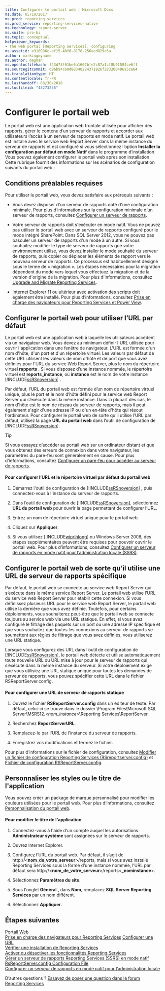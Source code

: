 ```yaml
---
title: Configurer le portail web | Microsoft Docs
ms.date: 05/10/2017
ms.prod: reporting-services
ms.prod_service: reporting-services-native
ms.technology: report-server
ms.suite: pro-bi
ms.topic: conceptual
helpviewer_keywords:
- the web portal [Reporting Services], configuring
ms.assetid: e918986c-af15-48f6-8178-256aed829c6a
author: markingmyname
ms.author: maghan
ms.openlocfilehash: f43d73f61be6a1662bfe2c87a1cf8b91584ce6f1
ms.sourcegitcommit: d96b94c60d88340224371926f283200496a5ca64
ms.translationtype: HT
ms.contentlocale: fr-FR
ms.lasthandoff: 08/30/2018
ms.locfileid: "43273235"
---
```

# <a name="configure-the-web-portal"></a>Configurer le portail web

Le portail web est une application web frontale utilisée pour afficher des rapports, gérer le contenu d’un serveur de rapports et accorder aux utilisateurs l’accès à un serveur de rapports en mode natif. Le portail web est installé avec le service web Report Server dans la même instance du serveur de rapports et est configuré si vous sélectionnez l’option **Installer la configuration par défaut en mode Natif** dans le programme d’installation. Vous pouvez également configurer le portail web après son installation. Cette rubrique fournit des informations sur les scénarios de configuration suivants du portail web :

## <a name="prerequisites"></a>Conditions préalables requises

Pour utiliser le portail web, vous devez satisfaire aux prérequis suivants :

- Vous devez disposer d'un serveur de rapports doté d'une configuration minimale. Pour plus d’informations sur la configuration minimale d’un serveur de rapports, consultez [Configurer un serveur de rapports](../../reporting-services/report-server/configure-a-report-server-reporting-services-native-mode.md).

- Votre serveur de rapports doit s'exécuter en mode natif. Vous ne pouvez pas utiliser le portail web avec un serveur de rapports configuré pour le mode intégré SharePoint. Dans SQL Server 2012, vous ne pouvez pas basculer un serveur de rapports d'un mode à un autre. Si vous souhaitez modifier le type de serveur de rapports que votre environnement utilise, vous devez installer le mode souhaité du serveur de rapports, puis copier ou déplacer les éléments de rapport vers le nouveau serveur de rapports. Ce processus est habituellement désigné sous le terme de « migration ». Les étapes nécessaires pour la migration dépendent du mode vers lequel vous effectuez la migration et de la version d'origine de la migration. Pour plus d'informations, consultez [Upgrade and Migrate Reporting Services](../../reporting-services/install-windows/upgrade-and-migrate-reporting-services.md).

- Internet Explorer 11 ou ultérieur avec activation des scripts doit également être installé. Pour plus d’informations, consultez [Prise en charge des navigateurs pour Reporting Services et Power View](../../reporting-services/browser-support-for-reporting-services-and-power-view.md).

## <a name="configure-the-web-portal-to-use-the-default-url"></a>Configurer le portail web pour utiliser l’URL par défaut

Le portail web est une application web à laquelle les utilisateurs accèdent via un navigateur web. Vous devez au minimum définir l'URL utilisée pour ouvrir l'application dans une fenêtre de navigateur. L'URL est formée d'un nom d'hôte, d'un port et d'un répertoire virtuel. Les valeurs par défaut de cette URL utilisent les valeurs de nom d'hôte et de port que vous avez définies pour l'URL du service Web Report Server, plus le nom du répertoire virtuel **rapports** . Si vous disposez d’une instance nommée, le répertoire virtuel est **reports_instance**, où **instance** est le nom de votre instance [!INCLUDE[ssRSnoversion](../../includes/ssrsnoversion-md.md)] .

Par défaut, l’URL du portail web est formée d’un nom de répertoire virtuel unique, plus le port et le nom d’hôte défini pour le service web Report Server qui s’exécute dans la même instance. Dans la plupart des cas, le nom d'hôte est le nom de réseau du serveur de rapports, mais il peut également s'agir d'une adresse IP ou d'un en-tête d'hôte qui résout l'ordinateur. Pour configurer le portail web de sorte qu’il utilise l’URL par défaut, utilisez la page **URL du portail web** dans l’outil de configuration de [!INCLUDE[ssRSnoversion](../../includes/ssrsnoversion-md.md)].

> [!TIP]
> Si vous essayez d’accéder au portail web sur un ordinateur distant et que vous obtenez des erreurs de connexion dans votre navigateur, les paramètres du pare-feu sont généralement en cause. Pour plus d’informations, consultez [Configurer un pare-feu pour accéder au serveur de rapports](../../reporting-services/report-server/configure-a-firewall-for-report-server-access.md).

#### <a name="to-configure-the-default-the-web-portal-url-and-virtual-directory"></a>Pour configurer l’URL et le répertoire virtuel par défaut du portail web

1. Démarrez l'outil de configuration de [!INCLUDE[ssRSnoversion](../../includes/ssrsnoversion-md.md)] , puis connectez-vous à l'instance du serveur de rapports.

2. Dans l’outil de configuration de [!INCLUDE[ssRSnoversion](../../includes/ssrsnoversion-md.md)], sélectionnez **URL du portail web** pour ouvrir la page permettant de configurer l’URL.

3. Entrez un nom de répertoire virtuel unique pour le portail web.

4. Cliquez sur **Appliquer**.

5. Si vous utilisez [!INCLUDE[wiprlhlong](../../includes/wiprlhlong-md.md)] ou Windows Server 2008, des étapes supplémentaires peuvent être requises pour pouvoir ouvrir le portail web. Pour plus d’informations, consultez [Configurer un serveur de rapports en mode natif pour l’administration locale &#40;SSRS&#41;](../../reporting-services/report-server/configure-a-native-mode-report-server-for-local-administration-ssrs.md).

## <a name="configure-the-web-portal-to-use-a-specific-report-server-url"></a>Configurer le portail web de sorte qu’il utilise une URL de serveur de rapports spécifique

Par défaut, le portail web se connecte au service web Report Server qui s’exécute dans le même service Report Server. Le portail web utilise l’URL du service web Report Server pour établir cette connexion. Si vous définissez plusieurs URL pour le service web Report Server, le portail web utilise la dernière que vous avez définie. Toutefois, pour certains déploiements, vous souhaiterez peut-être que le portail web se connecte toujours au service web via une URL statique. En effet, si vous avez configuré le filtrage des paquets sur un port ou une adresse IP spécifique et que vous souhaitez que toutes les connexions au serveur de rapports se soumettent aux règles de filtrage que vous avez définies, vous utiliserez une URL statique.

Lorsque vous configurez des URL dans l’outil de configuration de [!INCLUDE[ssRSnoversion](../../includes/ssrsnoversion-md.md)], le portail web détecte et utilise automatiquement toute nouvelle URL ou URL mise à jour pour le serveur de rapports qui s’exécute dans la même instance du serveur. Si votre déploiement exige que vous utilisiez une URL statique unique pour toutes les demandes de serveur de rapports, vous pouvez spécifier cette URL dans le fichier RSReportServer.config.

#### <a name="to-configure-a-static-report-server-url"></a>Pour configurer une URL de serveur de rapports statique

1. Ouvrez le fichier **RSReportServer.config** dans un éditeur de texte. Par défaut, celui-ci se trouve dans le dossier \Program Files\Microsoft SQL Server\MSRS12.\<*nom_instance*>\Reporting Services\ReportServer.  

2. Recherchez **ReportServerURL**.

3. Remplacez-le par l'URL de l'instance du serveur de rapports.

4. Enregistrez vos modifications et fermez le fichier.

Pour plus d’informations sur le fichier de configuration, consultez [Modifier un fichier de configuration Reporting Services &#40;RSreportserver.config&#41;](../../reporting-services/report-server/modify-a-reporting-services-configuration-file-rsreportserver-config.md) et [Fichier de configuration RSReportServer.config](../../reporting-services/report-server/rsreportserver-config-configuration-file.md).

## <a name="customize-styles-or-application-title"></a>Personnaliser les styles ou le titre de l'application

Vous pouvez créer un package de marque personnalisé pour modifier les couleurs utilisées pour le portail web. Pour plus d’informations, consultez [Personnalisation du portail web](../branding-the-web-portal.md).

#### <a name="to-modify-application-title"></a>Pour modifier le titre de l'application

1. Connectez-vous à l'aide d'un compte auquel les autorisations **Administrateur système** sont assignées sur le serveur de rapports.

2. Ouvrez Internet Explorer.

3. Configurez l’URL du portail web. Par défaut, il s’agit de http://\<**nom_de_votre_serveur**>/reports, mais si vous avez installé Reporting Services sous la forme d’une instance nommée, l’URL par défaut sera http://\<**nom_de_votre_serveur**>/reports\<**_nominstance**>.

4. Sélectionnez **Paramètres du site**.

5. Sous l'onglet **Général** , dans **Nom**, remplacez **SQL Server Reporting Services** par un nom différent.

6. Sélectionnez **Appliquer**.

## <a name="next-steps"></a>Étapes suivantes

[Portail Web](../../reporting-services/web-portal-ssrs-native-mode.md)  
[Prise en charge des navigateurs pour Reporting Services](../../reporting-services/browser-support-for-reporting-services-and-power-view.md)
[Configurer une URL](../../reporting-services/install-windows/configure-a-url-ssrs-configuration-manager.md)   
[Vérifier une installation de Reporting Services](../../reporting-services/install-windows/verify-a-reporting-services-installation.md)   
[Activer ou désactiver les fonctionnalités Reporting Services](../../reporting-services/report-server/turn-reporting-services-features-on-or-off.md)   
[Gérer un serveur de rapports Reporting Services (SSRS) en mode natif](../../reporting-services/report-server/manage-a-reporting-services-native-mode-report-server.md)   
[RsReportServer.config Configuration File](../../reporting-services/report-server/rsreportserver-config-configuration-file.md)   
[Configurer un serveur de rapports en mode natif pour l’administration locale](../../reporting-services/report-server/configure-a-native-mode-report-server-for-local-administration-ssrs.md)

 D’autres questions ? [Essayez de poser une question dans le forum Reporting Services](http://go.microsoft.com/fwlink/?LinkId=620231)
